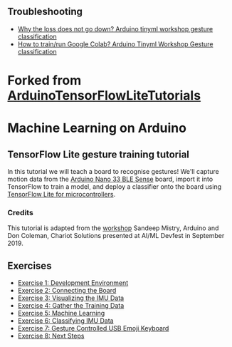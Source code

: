 ## Troubleshooting
- [Why the loss does not go down? Arduino tinyml workshop gesture classification](https://www.loom.com/share/ebee6b3a1f594fda84ed17bf33252e77)
- [How to train/run Google Colab? Arduino Tinyml Workshop Gesture classification](https://www.loom.com/share/a7cf8894e4c94b9cb30cb3d8cbd9a496)

# Forked from [ArduinoTensorFlowLiteTutorials](https://github.com/arduino/ArduinoTensorFlowLiteTutorials)

# Machine Learning on Arduino
## TensorFlow Lite gesture training tutorial

In this tutorial we will teach a board to recognise gestures! We'll capture motion data from the [Arduino Nano 33 BLE Sense](https://store.arduino.cc/arduino-nano-33-ble-sense) board, import it into TensorFlow to train a model, and deploy a classifier onto the board using [TensorFlow Lite for microcontrollers](https://www.tensorflow.org/lite/microcontrollers/overview). 

### Credits

This tutorial is adapted from the [workshop](https://github.com/sandeepmistry/aimldevfest-workshop-2019) Sandeep Mistry, Arduino and Don Coleman, Chariot Solutions presented at AI/ML Devfest in September 2019. 




## Exercises

* [Exercise 1: Development Environment](exercises/exercise1.md)
* [Exercise 2: Connecting the Board](exercises/exercise2.md)
* [Exercise 3: Visualizing the IMU Data](exercises/exercise3.md)
* [Exercise 4: Gather the Training Data](exercises/exercise4.md)
* [Exercise 5: Machine Learning](exercises/exercise5.md)
* [Exercise 6: Classifying IMU Data](exercises/exercise6.md)
* [Exercise 7: Gesture Controlled USB Emoji Keyboard](exercises/exercise7.md)
* [Exercise 8: Next Steps](exercises/exercise8.md)


